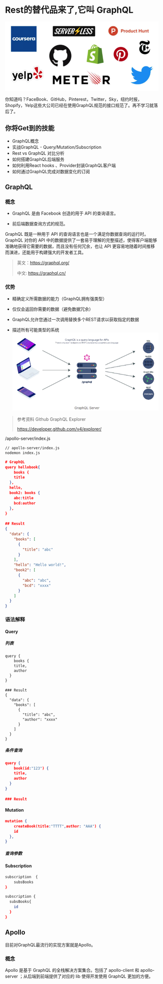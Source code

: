 # Rest的替代品来了,它叫 GraphQL

![image-20200618153513760](./assets/image-20200618153513760.png)

你知道吗？FaceBook、GitHub，Pinterest，Twitter，Sky，纽约时报，Shopify，Yelp这些大公司已经在使用GraphQL规范的接口规范了。再不学习就落后了。

## 你将Get到的技能

- GraphQL概念
- 实战GraphQL - Query/Mutation/Subscription
- Rest vs GraphQL 对比分析
- 如何搭建GraphQL后端服务
- 如何利用React hooks 、Provider封装GraphQL客户端
- 如何通过GraphQL完成对数据变化的订阅



## GraphQL

### 概念
- GraphQL 是由 Facebook 创造的用于 API 的查询语言。

- 前后端数据查询方式的规范。

GraphQL 既是一种用于 API 的查询语言也是一个满足你数据查询的运行时。 GraphQL 对你的 API 中的数据提供了一套易于理解的完整描述，使得客户端能够准确地获得它需要的数据，而且没有任何冗余，也让 API 更容易地随着时间推移而演进，还能用于构建强大的开发者工具。



>英文：https://graphql.org/
>
>中文: https://graphql.cn/





### 优势

- 精确定义所需数据的能力（GraphQL拥有强类型）
- 仅仅会返回你需要的数据（避免数据冗余）
- GraphQL允许您通过一次调用替换多个REST请求以获取指定的数据

- 描述所有可能类型的系统
![image-20200618113050301](./assets/image-20200618113050301.png)



> 参考资料 Github GraphQL Explorer
>
> https://developer.github.com/v4/explorer/



/apollo-server/index.js

```
// apollo-server/index.js
nodemon index.js
```



```json
# GraphQL
query hellobook{
	books {
    title
  },
  hello,
  book2: books {
    abc:title
    bcd:author
  },
}

## Result
{
  "data": {
    "books": [
      {
        "title": "abc"
      }
    ],
    "hello": "Hello world!",
    "book2": [
      {
        "abc": "abc",
        "bcd": "xxxx"
      }
    ]
  }
}
```



### 语法解释

#### Query

##### 列表

```
query {
	books {
    title,
    author
  }
}

### Result
{
  "data": {
    "books": [
      {
        "title": "abc",
        "author": "xxxx"
      }
    ]
  }
}
```

##### 条件查询

```json
query {
	book(id:"123") {
    title,
    author
  }
}

### Result
```





#### Mutation

```json
mutation {
	createBook(title:"TTTT",author: "AAA") {
    id
  },
}
```

##### 查询参数



#### Subscription

```bash
subscription  {
	subsBooks
}

```



```bash
subscription {
  subsBooks{
    id
  }
}
```













## Apollo

目前对GraphQL最流行的实现方案就是Apollo。



### 概念

Apollo 是基于 GraphQL 的全栈解决方案集合。包括了 apollo-client 和 apollo-server ；从后端到前端提供了对应的 lib 使得开发使用 GraphQL 更加的方便。







